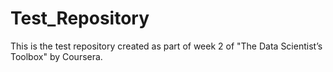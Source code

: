 # Test_Repository
This is the test repository created as part of week 2 of "The Data Scientist’s Toolbox" by Coursera.
